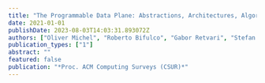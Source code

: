 ```yaml
---
title: "The Programmable Data Plane: Abstractions, Architectures, Algorithms, and Applications"
date: 2021-01-01
publishDate: 2023-08-03T14:03:31.893072Z
authors: ["Oliver Michel", "Roberto Bifulco", "Gabor Retvari", "Stefan Schmid"]
publication_types: ["1"]
abstract: ""
featured: false
publication: "*Proc. ACM Computing Surveys (CSUR)*"
---
```


